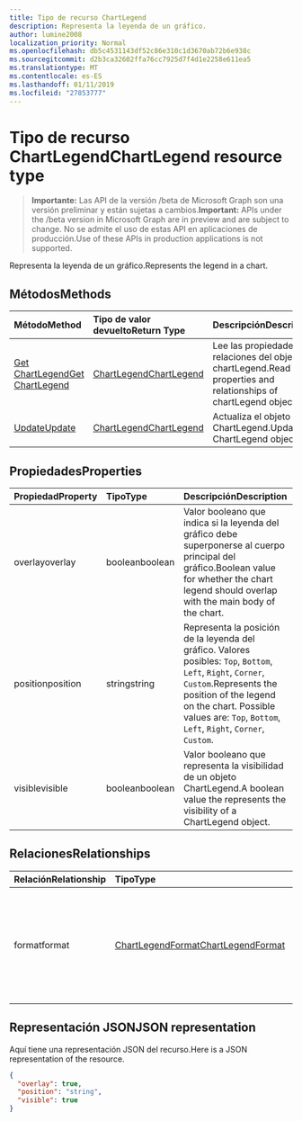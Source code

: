 ```yaml
---
title: Tipo de recurso ChartLegend
description: Representa la leyenda de un gráfico.
author: lumine2008
localization_priority: Normal
ms.openlocfilehash: db5c4531143df52c86e310c1d3670ab72b6e938c
ms.sourcegitcommit: d2b3ca32602ffa76cc7925d7f4d1e2258e611ea5
ms.translationtype: MT
ms.contentlocale: es-ES
ms.lasthandoff: 01/11/2019
ms.locfileid: "27853777"
---
```

# <a name="chartlegend-resource-type"></a><span data-ttu-id="7315d-103">Tipo de recurso ChartLegend</span><span class="sxs-lookup"><span data-stu-id="7315d-103">ChartLegend resource type</span></span>

> <span data-ttu-id="7315d-104">**Importante:** Las API de la versión /beta de Microsoft Graph son una versión preliminar y están sujetas a cambios.</span><span class="sxs-lookup"><span data-stu-id="7315d-104">**Important:** APIs under the /beta version in Microsoft Graph are in preview and are subject to change.</span></span> <span data-ttu-id="7315d-105">No se admite el uso de estas API en aplicaciones de producción.</span><span class="sxs-lookup"><span data-stu-id="7315d-105">Use of these APIs in production applications is not supported.</span></span>

<span data-ttu-id="7315d-106">Representa la leyenda de un gráfico.</span><span class="sxs-lookup"><span data-stu-id="7315d-106">Represents the legend in a chart.</span></span>


## <a name="methods"></a><span data-ttu-id="7315d-107">Métodos</span><span class="sxs-lookup"><span data-stu-id="7315d-107">Methods</span></span>

| <span data-ttu-id="7315d-108">Método</span><span class="sxs-lookup"><span data-stu-id="7315d-108">Method</span></span>           | <span data-ttu-id="7315d-109">Tipo de valor devuelto</span><span class="sxs-lookup"><span data-stu-id="7315d-109">Return Type</span></span>    |<span data-ttu-id="7315d-110">Descripción</span><span class="sxs-lookup"><span data-stu-id="7315d-110">Description</span></span>|
|:---------------|:--------|:----------|
|[<span data-ttu-id="7315d-111">Get ChartLegend</span><span class="sxs-lookup"><span data-stu-id="7315d-111">Get ChartLegend</span></span>](../api/chartlegend-get.md) | [<span data-ttu-id="7315d-112">ChartLegend</span><span class="sxs-lookup"><span data-stu-id="7315d-112">ChartLegend</span></span>](chartlegend.md) |<span data-ttu-id="7315d-113">Lee las propiedades y relaciones del objeto chartLegend.</span><span class="sxs-lookup"><span data-stu-id="7315d-113">Read properties and relationships of chartLegend object.</span></span>|
|[<span data-ttu-id="7315d-114">Update</span><span class="sxs-lookup"><span data-stu-id="7315d-114">Update</span></span>](../api/chartlegend-update.md) | [<span data-ttu-id="7315d-115">ChartLegend</span><span class="sxs-lookup"><span data-stu-id="7315d-115">ChartLegend</span></span>](chartlegend.md) |<span data-ttu-id="7315d-116">Actualiza el objeto ChartLegend.</span><span class="sxs-lookup"><span data-stu-id="7315d-116">Update ChartLegend object.</span></span> |

## <a name="properties"></a><span data-ttu-id="7315d-117">Propiedades</span><span class="sxs-lookup"><span data-stu-id="7315d-117">Properties</span></span>
| <span data-ttu-id="7315d-118">Propiedad</span><span class="sxs-lookup"><span data-stu-id="7315d-118">Property</span></span>     | <span data-ttu-id="7315d-119">Tipo</span><span class="sxs-lookup"><span data-stu-id="7315d-119">Type</span></span>   |<span data-ttu-id="7315d-120">Descripción</span><span class="sxs-lookup"><span data-stu-id="7315d-120">Description</span></span>|
|:---------------|:--------|:----------|
|<span data-ttu-id="7315d-121">overlay</span><span class="sxs-lookup"><span data-stu-id="7315d-121">overlay</span></span>|<span data-ttu-id="7315d-122">boolean</span><span class="sxs-lookup"><span data-stu-id="7315d-122">boolean</span></span>|<span data-ttu-id="7315d-123">Valor booleano que indica si la leyenda del gráfico debe superponerse al cuerpo principal del gráfico.</span><span class="sxs-lookup"><span data-stu-id="7315d-123">Boolean value for whether the chart legend should overlap with the main body of the chart.</span></span>|
|<span data-ttu-id="7315d-124">position</span><span class="sxs-lookup"><span data-stu-id="7315d-124">position</span></span>|<span data-ttu-id="7315d-125">string</span><span class="sxs-lookup"><span data-stu-id="7315d-125">string</span></span>|<span data-ttu-id="7315d-p102">Representa la posición de la leyenda del gráfico. Valores posibles: `Top`, `Bottom`, `Left`, `Right`, `Corner`, `Custom`.</span><span class="sxs-lookup"><span data-stu-id="7315d-p102">Represents the position of the legend on the chart. Possible values are: `Top`, `Bottom`, `Left`, `Right`, `Corner`, `Custom`.</span></span>|
|<span data-ttu-id="7315d-128">visible</span><span class="sxs-lookup"><span data-stu-id="7315d-128">visible</span></span>|<span data-ttu-id="7315d-129">boolean</span><span class="sxs-lookup"><span data-stu-id="7315d-129">boolean</span></span>|<span data-ttu-id="7315d-130">Valor booleano que representa la visibilidad de un objeto ChartLegend.</span><span class="sxs-lookup"><span data-stu-id="7315d-130">A boolean value the represents the visibility of a ChartLegend object.</span></span>|

## <a name="relationships"></a><span data-ttu-id="7315d-131">Relaciones</span><span class="sxs-lookup"><span data-stu-id="7315d-131">Relationships</span></span>
| <span data-ttu-id="7315d-132">Relación</span><span class="sxs-lookup"><span data-stu-id="7315d-132">Relationship</span></span> | <span data-ttu-id="7315d-133">Tipo</span><span class="sxs-lookup"><span data-stu-id="7315d-133">Type</span></span>   |<span data-ttu-id="7315d-134">Descripción</span><span class="sxs-lookup"><span data-stu-id="7315d-134">Description</span></span>|
|:---------------|:--------|:----------|
|<span data-ttu-id="7315d-135">format</span><span class="sxs-lookup"><span data-stu-id="7315d-135">format</span></span>|[<span data-ttu-id="7315d-136">ChartLegendFormat</span><span class="sxs-lookup"><span data-stu-id="7315d-136">ChartLegendFormat</span></span>](chartlegendformat.md)|<span data-ttu-id="7315d-p103">Representa el formato de una leyenda del gráfico, que incluye el formato de relleno y de fuente. Solo lectura.</span><span class="sxs-lookup"><span data-stu-id="7315d-p103">Represents the formatting of a chart legend, which includes fill and font formatting. Read-only.</span></span>|

## <a name="json-representation"></a><span data-ttu-id="7315d-139">Representación JSON</span><span class="sxs-lookup"><span data-stu-id="7315d-139">JSON representation</span></span>

<span data-ttu-id="7315d-140">Aquí tiene una representación JSON del recurso.</span><span class="sxs-lookup"><span data-stu-id="7315d-140">Here is a JSON representation of the resource.</span></span>

<!-- {
  "blockType": "resource",
  "optionalProperties": [

  ],
  "@odata.type": "microsoft.graph.chartLegend"
}-->

```json
{
  "overlay": true,
  "position": "string",
  "visible": true
}

```

<!-- uuid: 8fcb5dbc-d5aa-4681-8e31-b001d5168d79
2015-10-25 14:57:30 UTC -->
<!-- {
  "type": "#page.annotation",
  "description": "ChartLegend resource",
  "keywords": "",
  "section": "documentation",
  "tocPath": ""
}-->

